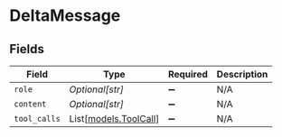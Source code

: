 # DeltaMessage


## Fields

| Field                                          | Type                                           | Required                                       | Description                                    |
| ---------------------------------------------- | ---------------------------------------------- | ---------------------------------------------- | ---------------------------------------------- |
| `role`                                         | *Optional[str]*                                | :heavy_minus_sign:                             | N/A                                            |
| `content`                                      | *Optional[str]*                                | :heavy_minus_sign:                             | N/A                                            |
| `tool_calls`                                   | List[[models.ToolCall](../models/toolcall.md)] | :heavy_minus_sign:                             | N/A                                            |